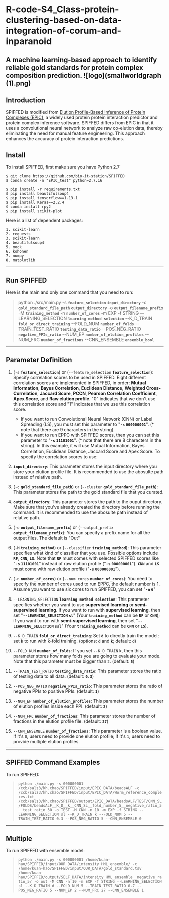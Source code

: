 # R-code-S4_Class-protein-clustering-based-on-data-integration-of-corum-and-inparanoid

A machine learning-based approach to identify reliable gold standards for protein complex composition prediction.
![logo](smallworldgraph (1).png)
---
## Introduction
SPIFFED is modified from [Elution Profile-Based Inference of Protein Complexes (EPIC)](https://github.com/BaderLab/EPIC), a widely used protein protein interaction predictor and protein complex inference software. SPIFFED differs from EPIC in that it uses a convolutional neural network to analyze raw co-elution data, thereby eliminating the need for manual feature engineering. This approach enhances the accuracy of protein interaction predictions.


## Install

To install SPIFFED, first make sure you have Python 2.7 


```
$ git clone https://github.com/bio-it-station/SPIFFED
$ conda create -n "EPIC_test" python=2.7.16

$ pip install -r requirements.txt
$ pip install beautifulsoup4
$ pip install tensorflow==1.13.1
$ pip install Keras==2.2.4
$ conda install rpy2
$ pip install scikit-plot
```


Here is a list of dependent packages:

```
1. scikit-learn
2. requests
3. scikit-learn
4. beautifulsoup4
5. mock
6. kohonen
7. numpy
8. matplotlib
```

---

## Run SPIFFED
Here is the main and only one command that you need to run:

> python ./src/main.py -s <b>`feature_selection`</b> <b>`input_directory`</b> -c <b>`gold_standard_file_path`</b> <b>`output_directory`</b> -o <b>`output_filename_prefix`</b> -M <b>`training_method`</b> -n <b>`number_of_cores`</b> -m EXP -f STRING --LEARNING_SELECTION <b>`learning method selection`</b> --K_D_TRAIN <b>`fold_or_direct_training`</b> --FOLD_NUM <b>`number_of_folds`</b> --TRAIN_TEST_RATIO <b>`testing_data_ratio`</b> --POS_NEG_RATIO <b>`negative_PPIs_ratio`</b> --NUM_EP <b>`number_of_elution_profiles`</b> --NUM_FRC <b>`number_of_fractions`</b> --CNN_ENSEMBLE <b>`ensemble_bool`</b>


---

## Parameter Definition

1. (`-s` <b>`feature_selection`</b>) or (`--feature_selection` <b>`feature_selection`</b>): Specify correlation scores to be used in SPIFFED. Eight different correlation socres are implemented in SPIFFED, in order: <b>Mutual Information</b>, <b>Bayes Correlation</b>, <b>Euclidean Distance</b>, <b>Weighted Cross-Correlation</b>, <b>Jaccard Score</b>, <b>PCCN</b>, <b>Pearson Correlation Coefficient</b>, <b>Apex Score</b>, and <b>Raw elution profile</b>. "0" indicates that we don't use this correlation score and "1" indicates that we use this correlation score.
    * If you want to run Convolutional Neural Network (CNN) or Label Spreading (LS), you must set this parameter to "<b>`-s` `000000001`</b>". (* note that there are 9 characters in the string).
    * If you want to run EPPC with SPIFFED scores, then you can set this parameter to "<b>`-s`  `11101001`</b>". (* note that there are 8 characters in the string). In this example, it will use Mutual Information, Bayes Correlation, Euclidean Distance, Jaccard Score and Apex Score. To specify the correlation scores to use:

2. <b>`input_directory`</b>: This parameter stores the input directory where you store your elution profile file. It is recommended to use the abosulte path instead of relative path.


3.  (`-c` <b>`gold_standard_file_path`</b>) or (`--cluster` <b>`gold_standard_file_path`</b>): This parameter stores the path to the gold standard file that you curated.

4. <b>`output_directory`</b>: This parameter stores the path to the ouput directory. Make sure that you've already created the directory before running the command. It is recommended to use the abosulte path instead of relative path.

5. (`-o` <b>`output_filename_prefix`</b>) or (`--output_prefix` <b>`output_filename_prefix`</b>): You can specify a prefix name for all the output files. The default is "Out"

6. (`-M` <b>`training_method`</b>) or (`--classifier` <b>`training_method`</b>): This parameter specifies what kind of classifier that you use. Possible options include <b>`RF`</b>, <b>`CNN`</b>, <b>`LS`</b>. Note that <b>`RF`</b> must comes with selected SPIFFED scores like "<b>`-s`  `11101001`</b>" instead of raw elution profile ("<b>`-s` `000000001`</b>"). <b>`CNN`</b> and <b>`LS`</b> must come with raw elution profile ("<b>`-s` `000000001`</b>").

7. (`-n` <b>`number_of_cores`</b>) or (`--num_cores` <b>`number_of_cores`</b>): You need to specify the number of cores used to run EPPC, the default number is 1. Assume you want to use six cores to run SPIFFED, you can set "<b>`-n` `6`</b>"

8. `--LEARNING_SELECTION` <b>`learning method selection`</b>: This parameter specifies whether you want to use <b>supervised learning</b> or <b>semi-supervised learning</b>. If you want to run with <b>supervised learning</b>, then set "<b>`--LEARNING_SELECTION` `sl`</b>" (Your <b>`training_method`</b> can be <b>`RF`</b> or <b>`CNN`</b>); if you want to run with <b>semi-supervised learning</b>, then set "<b>`--LEARNING_SELECTION` `ssl`</b>" (Your <b>`training_method`</b> can be <b>`CNN`</b> or <b>`LS`</b>).

9. `--K_D_TRAIN` <b>`fold_or_direct_training`</b>: Set <b>`d`</b> to directly train the model; set <b>`k`</b> to run with k-fold training. (options: <b>`d`</b> and <b>`k`</b>; default: <b>`d`</b>)

10. `--FOLD_NUM` <b>`number_of_folds`</b>: If you set `--K_D_TRAIN` <b>`k`</b>, then this parameter stores how many folds you are going to evaluate your mode. Note that this parameter must be bigger than `2`. (default: <b>`5`</b>)

11. `--TRAIN_TEST_RATIO` <b>`testing_data_ratio`</b>: This parameter stores the ratio of testing data to all data. (default: <b>`0.3`</b>)

12. `--POS_NEG_RATIO` <b>`negative_PPIs_ratio`</b>: This parameter stores the ratio of negative PPIs to positive PPIs. (default: <b>`1`</b>)

13. `--NUM_EP` <b>`number_of_elution_profiles`</b>: This parameter stores the number of elution profiles inside each PPI. (default: <b>`2`</b>)

14. `--NUM_FRC` <b>`number_of_fractions`</b>: This parameter stores the number of fractions in the elution profile file. (default: <b>`27`</b>)

15. `--CNN_ENSEMBLE` <b>`number_of_fractions`</b>: This parameter is a boolean value. If it's `0`, users need to provide one elution profile; if it's `1`, users need to provide multiple elution profiles.


---

## SPIFFED Command Examples

To run SPIFFED:
    
> `python ./main.py -s 000000001 /ccb/salz3/kh.chao/SPIFFED/input/EPIC_DATA/beadsALF -c /ccb/salz3/kh.chao/SPIFFED/input/EPIC_DATA/Worm_reference_complexes.txt /ccb/salz3/kh.chao/SPIFFED/output/EPIC_DATA/beadsALF/TEST/CNN_SL/FOLDS/beadsALF__K_D__k__CNN_SL__fold_number_5__negative_ratio_5__test_ratio_30 -o TEST -M CNN -n 10 -m EXP -f STRING --LEARNING_SELECTION sl --K_D_TRAIN k --FOLD_NUM 5 --TRAIN_TEST_RATIO 0.3 --POS_NEG_RATIO 5 --CNN_ENSEMBLE 0
`

---

## Multiple

To run SPIFFED with ensemble model:
> `python ./main.py -s 000000001 /home/kuan-hao/SPIFFED/input/OUR_DATA/intensity_HML_ensemble/ -c /home/kuan-hao/SPIFFED/input/OUR_DATA/gold_standard.tsv /home/kuan-hao/SPIFFED/output/SELF_DATA/intensity_HML_ensemble__negative_ratio_5/ -o out -M CNN -n 10 -m EXP -f STRING --LEARNING_SELECTION sl --K_D_TRAIN d --FOLD_NUM 5 --TRAIN_TEST_RATIO 0.7 --POS_NEG_RATIO 5 --NUM_EP 2 --NUM_FRC 27 --CNN_ENSEMBLE 1`
